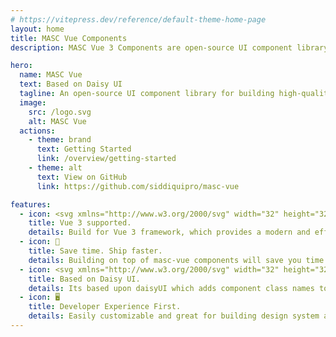 ```yaml
---
# https://vitepress.dev/reference/default-theme-home-page
layout: home
title: MASC Vue Components
description: MASC Vue 3 Components are open-source UI component library for building high-quality, design systems and web apps using vue, daisyui and tailwindcss.

hero:
  name: MASC Vue
  text: Based on Daisy UI
  tagline: An open-source UI component library for building high-quality, visually appealing and functional web apps with vue.
  image:
    src: /logo.svg
    alt: MASC Vue
  actions:
    - theme: brand
      text: Getting Started
      link: /overview/getting-started
    - theme: alt
      text: View on GitHub
      link: https://github.com/siddiquipro/masc-vue

features:
  - icon: <svg xmlns="http://www.w3.org/2000/svg" width="32" height="32"><path fill="#41b883" d="M24.4 3.925H30l-14 24.15L2 3.925h10.71l3.29 5.6 3.22-5.6Z"/><path fill="#41b883" d="m2 3.925 14 24.15 14-24.15h-5.6L16 18.415 7.53 3.925Z"/><path fill="#35495e" d="M7.53 3.925 16 18.485l8.4-14.56h-5.18L16 9.525l-3.29-5.6Z"/></svg>
    title: Vue 3 supported.
    details: Build for Vue 3 framework, which provides a modern and efficient way to build web applications with JavaScript.
  - icon: 🚀
    title: Save time. Ship faster.
    details: Building on top of masc-vue components will save you time and money, so you can ship a better product faster.
  - icon: <svg xmlns="http://www.w3.org/2000/svg" width="32" height="32" viewBox="0 0 24 24"><path fill="currentColor" d="M2.64 10.655v-1.6h1.31v4.92H2.64v-.31c-.09.09-.2.16-.32.22c-.18.09-.39.13-.62.13c-.34 0-.63-.08-.89-.24s-.46-.38-.6-.67c-.14-.28-.21-.61-.21-.98s.07-.68.21-.96c.14-.28.34-.5.59-.65c.25-.15.55-.23.88-.23c.23 0 .45.05.64.14c.12.06.23.13.33.22l-.01.01Zm-.66 2.3c.2 0 .35-.07.47-.21c.12-.14.18-.33.18-.57s-.06-.43-.18-.57c-.12-.14-.28-.21-.47-.21s-.35.07-.48.21c-.12.14-.19.33-.19.57s.06.42.19.57a.6.6 0 0 0 .48.21Zm4.57-1.23c0-.12-.05-.21-.14-.27c-.1-.08-.24-.12-.44-.12c-.14 0-.29.02-.47.07s-.35.11-.53.2l-.08.04l-.38-.93l.07-.03c.29-.13.56-.23.83-.29c.26-.06.54-.1.82-.1c.5 0 .89.12 1.17.35c.28.24.43.57.43.99v2.34H6.54v-.26c-.24.21-.56.31-.96.31s-.7-.11-.93-.32c-.23-.22-.34-.5-.34-.85s.13-.63.37-.83s.59-.3 1.04-.3h.83Zm0 .98v-.2h-.59c-.28 0-.39.09-.39.27c0 .09.03.17.09.22c.07.06.16.09.29.09c.15 0 .29-.04.4-.11s.17-.16.2-.26v-.01Zm2.53-2.58a.663.663 0 0 1-.68-.69c0-.19.06-.37.19-.5s.3-.19.49-.19s.36.07.49.19c.13.13.19.3.19.5s-.06.36-.19.49s-.3.2-.49.2Zm.66.21v3.63h-1.3v-3.63h1.3Zm2.01 3.68c-.3 0-.59-.04-.87-.13s-.53-.21-.74-.38l-.05-.04l.43-.89l.08.06c.19.13.39.23.6.31c.21.07.4.11.58.11c.1 0 .17-.02.22-.04c.04-.02.05-.05.05-.08c0-.05-.03-.09-.1-.12c-.09-.04-.24-.09-.44-.15c-.25-.07-.45-.15-.61-.22c-.17-.08-.32-.19-.44-.34a.932.932 0 0 1-.2-.61c0-.38.14-.68.43-.89s.64-.31 1.08-.31c.26 0 .52.04.77.11s.49.17.72.31l.07.04l-.46.89l-.08-.04c-.44-.23-.79-.34-1.06-.34c-.08 0-.15 0-.19.04c-.03.02-.05.05-.05.09s.03.08.09.11c.09.04.23.09.43.15c.25.07.46.15.63.22c.18.08.33.19.46.34c.13.16.2.37.2.61c0 .38-.15.68-.44.89s-.66.31-1.11.31v-.01Zm3.2-.23l-1.47-3.46h1.36l.76 2.08l.68-2.08h1.32l-.05.12l-1.49 3.8c-.14.34-.32.59-.56.76c-.24.17-.53.25-.87.25c-.2 0-.39-.03-.57-.09c-.18-.06-.35-.16-.51-.29l-.06-.05l.56-.94l.08.06c.07.06.14.11.21.13c.06.03.13.04.2.04c.16 0 .26-.07.34-.22l.06-.12h.01v.01Zm5.14.27c-.42 0-.8-.08-1.12-.25c-.32-.17-.58-.4-.75-.71c-.18-.31-.26-.66-.26-1.06v-2.72h1.34v2.72c0 .26.08.46.23.62c.15.15.34.23.57.23s.41-.07.55-.23c.14-.15.21-.36.21-.62v-2.72h1.34v2.72c0 .4-.09.76-.26 1.06c-.17.31-.42.54-.74.71c-.32.16-.69.25-1.11.25Zm3.91-.08h-1.34v-4.66H24v4.66Z"/></svg>
    title: Based on Daisy UI.
    details: Its based upon daisyUI which adds component class names to Tailwind CSS so you can make beautiful websites faster than ever.
  - icon: 🖥️
    title: Developer Experience First.
    details: Easily customizable and great for building design system and web apps.
---
```

